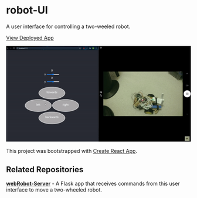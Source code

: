 # robot-UI

A user interface for controlling a two-weeled robot.

[View Deployed App](https://jlrzhen.github.io/webRobot-UI)

![Robot Demonstration](./src/images/robotDemo.gif)

This project was bootstrapped with [Create React App](https://github.com/facebook/create-react-app).

## Related Repositories
[**webRobot-Server**](https://github.com/jlrzhen/webRobot-Server) - A Flask app that receives commands from this user interface to move a two-wheeled robot.



